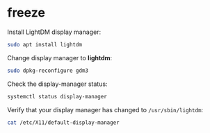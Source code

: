 # freeze

Install LightDM display manager:
```bash
sudo apt install lightdm
```

Change display manager to **lightdm**:
```bash
sudo dpkg-reconfigure gdm3
```

Check the display-manager status:
```bash
systemctl status display-manager
```

Verify that your display manager has changed to `/usr/sbin/lightdm`:
```bash
cat /etc/X11/default-display-manager
```
